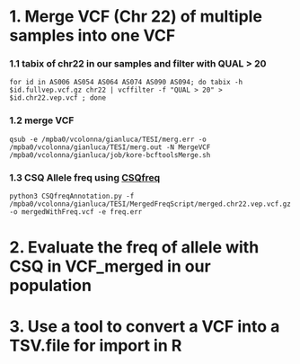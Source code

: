 # 1. Merge VCF (Chr 22) of multiple samples into one VCF 

### 1.1 tabix of chr22 in our samples and filter with QUAL > 20 
```
for id in AS006 AS054 AS064 AS074 AS090 AS094; do tabix -h $id.fullvep.vcf.gz chr22 | vcffilter -f "QUAL > 20" > $id.chr22.vep.vcf ; done
```
### 1.2 merge VCF
```
qsub -e /mpba0/vcolonna/gianluca/TESI/merg.err -o /mpba0/vcolonna/gianluca/TESI/merg.out -N MergeVCF /mpba0/vcolonna/gianluca/job/kore-bcftoolsMerge.sh
```
### 1.3 CSQ Allele freq using [CSQfreq](../filtering/CSQfreqAnnotation.py)
```
python3 CSQfreqAnnotation.py -f /mpba0/vcolonna/gianluca/TESI/MergedFreqScript/merged.chr22.vep.vcf.gz -o mergedWithFreq.vcf -e freq.err
```

# 2. Evaluate the freq of allele with CSQ in VCF_merged in our population


# 3. Use a tool to convert a VCF into a TSV.file for import in R
